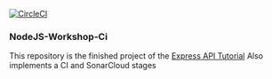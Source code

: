 [![CircleCI](https://circleci.com/gh/miickeyreyez/nodejs-workshop-ci.svg?style=svg)](https://circleci.com/gh/miickeyreyez/nodejs-workshop-ci)

### NodeJS-Workshop-Ci
This repository is the finished project of the [Express API Tutorial](https://medium.com/@miickeyreyez/creating-a-node-js-app-with-express-32130a47bedc)
Also implements a CI and SonarCloud stages